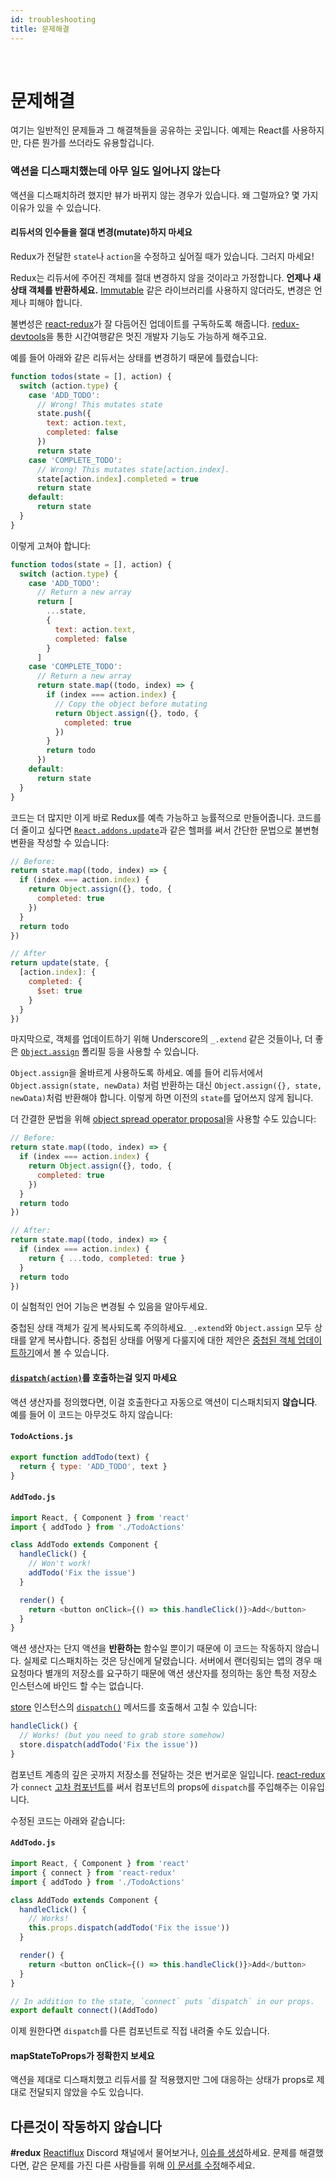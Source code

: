 ```yaml
---
id: troubleshooting
title: 문제해결
---
```


&nbsp;

# 문제해결

여기는 일반적인 문제들과 그 해결책들을 공유하는 곳입니다.
예제는 React를 사용하지만, 다른 뭔가를 쓰더라도 유용할겁니다.

### 액션을 디스패치했는데 아무 일도 일어나지 않는다

액션을 디스패치하려 했지만 뷰가 바뀌지 않는 경우가 있습니다. 왜 그럴까요? 몇 가지 이유가 있을 수 있습니다.

#### 리듀서의 인수들을 절대 변경(mutate)하지 마세요

Redux가 전달한 `state`나 `action`을 수정하고 싶어질 때가 있습니다. 그러지 마세요!

Redux는 리듀서에 주어진 객체를 절대 변경하지 않을 것이라고 가정합니다. **언제나 새 상태 객체를 반환하세요.** [Immutable](https://facebook.github.io/immutable-js/) 같은 라이브러리를 사용하지 않더라도, 변경은 언제나 피해야 합니다.

불변성은 [react-redux](https://github.com/gaearon/react-redux)가 잘 다듬어진 업데이트를 구독하도록 해줍니다. [redux-devtools](http://github.com/gaearon/redux-devtools)을 통한 시간여행같은 멋진 개발자 기능도 가능하게 해주고요.

예를 들어 아래와 같은 리듀서는 상태를 변경하기 때문에 틀렸습니다:

```js
function todos(state = [], action) {
  switch (action.type) {
    case 'ADD_TODO':
      // Wrong! This mutates state
      state.push({
        text: action.text,
        completed: false
      })
      return state
    case 'COMPLETE_TODO':
      // Wrong! This mutates state[action.index].
      state[action.index].completed = true
      return state
    default:
      return state
  }
}
```

이렇게 고쳐야 합니다:

```js
function todos(state = [], action) {
  switch (action.type) {
    case 'ADD_TODO':
      // Return a new array
      return [
        ...state,
        {
          text: action.text,
          completed: false
        }
      ]
    case 'COMPLETE_TODO':
      // Return a new array
      return state.map((todo, index) => {
        if (index === action.index) {
          // Copy the object before mutating
          return Object.assign({}, todo, {
            completed: true
          })
        }
        return todo
      })
    default:
      return state
  }
}
```

코드는 더 많지만 이게 바로 Redux를 예측 가능하고 능률적으로 만들어줍니다. 코드를 더 줄이고 싶다면 [`React.addons.update`](https://facebook.github.io/react/docs/update.html)과 같은 헬퍼를 써서 간단한 문법으로 불변형 변환을 작성할 수 있습니다:

```js
// Before:
return state.map((todo, index) => {
  if (index === action.index) {
    return Object.assign({}, todo, {
      completed: true
    })
  }
  return todo
})

// After
return update(state, {
  [action.index]: {
    completed: {
      $set: true
    }
  }
})
```

마지막으로, 객체를 업데이트하기 위해 Underscore의 `_.extend` 같은 것들이나, 더 좋은 [`Object.assign`](https://developer.mozilla.org/en/docs/Web/JavaScript/Reference/Global_Objects/Object/assign) 폴리필 등을 사용할 수 있습니다.

`Object.assign`을 올바르게 사용하도록 하세요. 예를 들어 리듀서에서 `Object.assign(state, newData)` 처럼 반환하는 대신 `Object.assign({}, state, newData)`처럼 반환해야 합니다. 이렇게 하면 이전의 `state`를 덮어쓰지 않게 됩니다.

더 간결한 문법을 위해 [object spread operator proposal](usage/UsingObjectSpreadOperator.md)을 사용할 수도 있습니다:

```js
// Before:
return state.map((todo, index) => {
  if (index === action.index) {
    return Object.assign({}, todo, {
      completed: true
    })
  }
  return todo
})

// After:
return state.map((todo, index) => {
  if (index === action.index) {
    return { ...todo, completed: true }
  }
  return todo
})
```

이 실험적인 언어 기능은 변경될 수 있음을 알아두세요.

중첩된 상태 객체가 깊게 복사되도록 주의하세요. `_.extend`와 `Object.assign` 모두 상태를 얕게 복사합니다. 중첩된 상태를 어떻게 다룰지에 대한 제안은 [중첩된 객체 업데이트하기](./usage/structuring-reducers/ImmutableUpdatePatterns.md#updating-nested-objects)에서 볼 수 있습니다.

#### [`dispatch(action)`](api/Store.md#dispatch)를 호출하는걸 잊지 마세요

액션 생산자를 정의했다면, 이걸 호출한다고 자동으로 액션이 디스패치되지 **않습니다**. 예를 들어 이 코드는 아무것도 하지 않습니다:

#### `TodoActions.js`

```js
export function addTodo(text) {
  return { type: 'ADD_TODO', text }
}
```

#### `AddTodo.js`

```js
import React, { Component } from 'react'
import { addTodo } from './TodoActions'

class AddTodo extends Component {
  handleClick() {
    // Won't work!
    addTodo('Fix the issue')
  }

  render() {
    return <button onClick={() => this.handleClick()}>Add</button>
  }
}
```

액션 생산자는 단지 액션을 **반환하는** 함수일 뿐이기 때문에 이 코드는 작동하지 않습니다. 실제로 디스패치하는 것은 당신에게 달렸습니다. 서버에서 랜더링되는 앱의 경우 매 요청마다 별개의 저장소를 요구하기 때문에 액션 생산자를 정의하는 동안 특정 저장소 인스턴스에 바인드 할 수는 없습니다.

[store](api/Store.md) 인스턴스의 [`dispatch()`](api/Store.md#dispatch) 메서드를 호출해서 고칠 수 있습니다:

```js
handleClick() {
  // Works! (but you need to grab store somehow)
  store.dispatch(addTodo('Fix the issue'))
}
```

컴포넌트 계층의 깊은 곳까지 저장소를 전달하는 것은 번거로운 일입니다. [react-redux](https://github.com/gaearon/react-redux)가 `connect` [고차 컴포넌트](https://medium.com/@dan_abramov/mixins-are-dead-long-live-higher-order-components-94a0d2f9e750)를 써서 컴포넌트의 props에 `dispatch`를 주입해주는 이유입니다.

수정된 코드는 아래와 같습니다:

#### `AddTodo.js`

```js
import React, { Component } from 'react'
import { connect } from 'react-redux'
import { addTodo } from './TodoActions'

class AddTodo extends Component {
  handleClick() {
    // Works!
    this.props.dispatch(addTodo('Fix the issue'))
  }

  render() {
    return <button onClick={() => this.handleClick()}>Add</button>
  }
}

// In addition to the state, `connect` puts `dispatch` in our props.
export default connect()(AddTodo)
```

이제 원한다면 `dispatch`를 다른 컴포넌트로 직접 내려줄 수도 있습니다.

#### mapStateToProps가 정확한지 보세요

액션을 제대로 디스패치했고 리듀서를 잘 적용했지만 그에 대응하는 상태가 props로 제대로 전달되지 않았을 수도 있습니다.

## 다른것이 작동하지 않습니다

**#redux** [Reactiflux](http://reactiflux.com/) Discord 채널에서 물어보거나, [이슈를 생성](https://github.com/reactjs/redux/issues)하세요.
문제를 해결했다면, 같은 문제를 가진 다른 사람들를 위해 [이 문서를 수정](https://github.com/reactjs/redux/edit/master/docs/Troubleshooting.md)해주세요.
